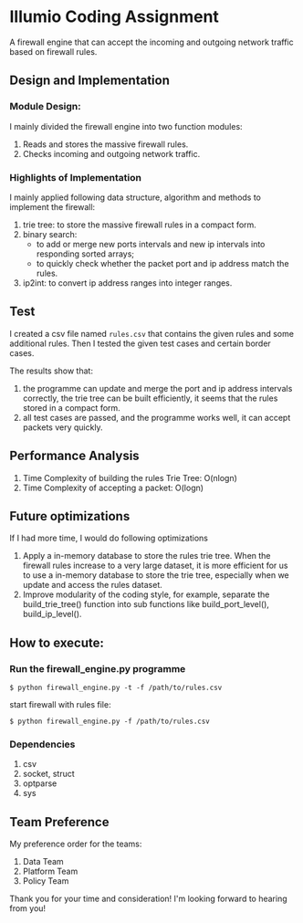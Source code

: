 # Illumio Coding Assignment

A firewall engine that can accept the incoming and outgoing network traffic based on firewall rules.

## Design and Implementation
### Module Design:
I mainly divided the firewall engine into two function modules:
1. Reads and stores the massive firewall rules.
2. Checks incoming and outgoing network traffic.

### Highlights of Implementation
I mainly applied following data structure, algorithm and methods to implement the firewall:
1. trie tree: to store the massive firewall rules in a compact form.
2. binary search:
    * to add or merge new ports intervals and new ip intervals into responding sorted arrays;
    * to quickly check whether the packet port and ip address match the rules.
3. ip2int: to convert ip address ranges into integer ranges.

## Test
I created a csv file named `rules.csv` that contains the given rules and some additional rules. Then I tested
the given test cases and certain border cases.

The results show that:
1) the programme can update and merge the port and ip address intervals correctly, the trie tree can be built efficiently, it seems that the rules stored in a compact form.
2) all test cases are passed, and the programme works well, it can accept packets very quickly.

## Performance Analysis
1. Time Complexity of building the rules Trie Tree: O(nlogn)
2. Time Complexity of accepting a packet: O(logn)

## Future optimizations
If I had more time, I would do following optimizations
1. Apply a in-memory database to store the rules trie tree. When the firewall rules increase to a very large dataset, it is more efficient for us to use a in-memory database to store the trie tree, especially when we update and access the rules dataset.
2. Improve modularity of the coding style, for example, separate the build_trie_tree() function into sub functions like build_port_level(), build_ip_level().

## How to execute:
### Run the firewall_engine.py programme
```
$ python firewall_engine.py -t -f /path/to/rules.csv
```

start firewall with rules file:
```
$ python firewall_engine.py -f /path/to/rules.csv
```

### Dependencies
1. csv
2. socket, struct
3. optparse
4. sys

## Team Preference
My preference order for the teams:
1. Data Team
2. Platform Team
3. Policy Team


Thank you for your time and consideration! I'm looking forward to hearing from you!
